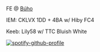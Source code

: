FE @ [Búho](https://www.buhochile.com/)

IEM: CKLVX 1DD + 4BA w/ Hiby FC4

Keeb: Lily58 w/ TTC Bluish White

[![spotify-github-profile](https://spotify-github-profile.vercel.app/api/view?uid=d2fg2ca2su9wkpbzk5ahlmqu8&cover_image=true&theme=default&show_offline=true&background_color=121212&interchange=true&bar_color=f8e45c&bar_color_cover=true)](https://spotify-github-profile.vercel.app/api/view?uid=d2fg2ca2su9wkpbzk5ahlmqu8&redirect=true)
